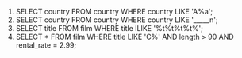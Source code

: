 1. SELECT country FROM country WHERE country LIKE 'A%a';
2. SELECT country FROM country WHERE country LIKE '_____n';
3. SELECT title FROM film WHERE title ILIKE '%t%t%t%t%';
4. SELECT * FROM film WHERE title LIKE 'C%' AND length > 90 AND rental_rate = 2.99;
